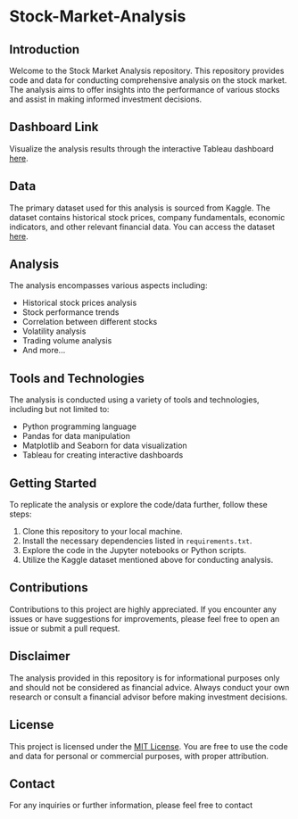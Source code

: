 # Stock-Market-Analysis


## Introduction
Welcome to the Stock Market Analysis repository. This repository provides code and data for conducting comprehensive analysis on the stock market. The analysis aims to offer insights into the performance of various stocks and assist in making informed investment decisions.

## Dashboard Link
Visualize the analysis results through the interactive Tableau dashboard [here](https://us-west-2b.online.tableau.com/t/shriyabannikop5005d0428c/views/Stockmarketanalysis/Dashboard1?:origin=card_share_link&:embed=n).

## Data
The primary dataset used for this analysis is sourced from Kaggle. The dataset contains historical stock prices, company fundamentals, economic indicators, and other relevant financial data. You can access the dataset [here](https://www.kaggle.com/datasets/jacksoncrow/stock-market-dataset).

## Analysis
The analysis encompasses various aspects including:
- Historical stock prices analysis
- Stock performance trends
- Correlation between different stocks
- Volatility analysis
- Trading volume analysis
- And more...

## Tools and Technologies
The analysis is conducted using a variety of tools and technologies, including but not limited to:
- Python programming language
- Pandas for data manipulation
- Matplotlib and Seaborn for data visualization
- Tableau for creating interactive dashboards

## Getting Started
To replicate the analysis or explore the code/data further, follow these steps:
1. Clone this repository to your local machine.
2. Install the necessary dependencies listed in `requirements.txt`.
3. Explore the code in the Jupyter notebooks or Python scripts.
4. Utilize the Kaggle dataset mentioned above for conducting analysis.

## Contributions
Contributions to this project are highly appreciated. If you encounter any issues or have suggestions for improvements, please feel free to open an issue or submit a pull request.

## Disclaimer
The analysis provided in this repository is for informational purposes only and should not be considered as financial advice. Always conduct your own research or consult a financial advisor before making investment decisions.

## License
This project is licensed under the [MIT License](LICENSE). You are free to use the code and data for personal or commercial purposes, with proper attribution.

## Contact
For any inquiries or further information, please feel free to contact 
